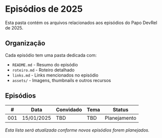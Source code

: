 # Episódios de 2025

Esta pasta contém os arquivos relacionados aos episódios do Papo DevRel de 2025.

## Organização

Cada episódio tem uma pasta dedicada com:

- `README.md` - Resumo do episódio
- `roteiro.md` - Roteiro detalhado
- `links.md` - Links mencionados no episódio
- `assets/` - Imagens, thumbnails e outros recursos

## Episódios

| # | Data | Convidado | Tema | Status |
|---|------|-----------|------|--------|
| 001 | 15/01/2025 | TBD | TBD | Planejamento |

*Esta lista será atualizada conforme novos episódios forem planejados.*
